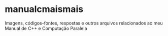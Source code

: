 # manualcmaismais
Imagens, códigos-fontes, respostas e outros arquivos relacionados ao meu Manual de C++ e Computação Paralela
